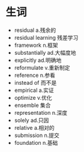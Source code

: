 # 生词
- residual a.残余的
- residual learning 残差学习
- framework n.框架
- substantially ad.大幅度地
- explicitly ad.明确地
- reformulate v.重新制定
- reference n.参看
- instead of 而不是
- empirical a.实证
- optimize v.优化
- ensemble 集合
- representation n.深度
- solely ad.只因
- relative a.相对的
- submission n.提交
- foundation n.基础